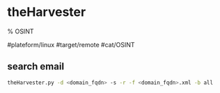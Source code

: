 # theHarvester
% OSINT

#plateform/linux #target/remote #cat/OSINT

## search email
```bash
theHarvester.py -d <domain_fqdn> -s -r -f <domain_fqdn>.xml -b all 
```